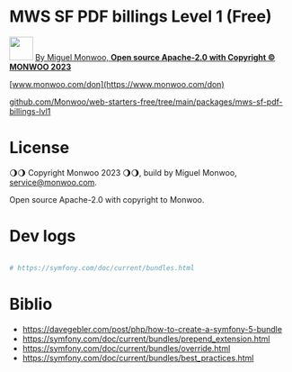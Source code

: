 # MWS SF PDF billings Level 1 (Free)
<img src="https://monwoo.com/logo-v2/LogoMonwoo2023.jpeg" alt="" width="42"/> [By Miguel Monwoo, **Open source Apache-2.0 with Copyright © MONWOO 2023**](https://moonkiosk.monwoo.com/en/categorie-produit/produced-solutions/mws_en/)

[www.monwoo.com/don](https://www.monwoo.com/don)


[github.com/Monwoo/web-starters-free/tree/main/packages/mws-sf-pdf-billings-lvl1](https://github.com/Monwoo/web-starters-free/tree/main/packages/mws-sf-pdf-billings-lvl1)

# License

🌖🌖 Copyright Monwoo 2023 🌖🌖,
build by Miguel Monwoo, service@monwoo.com.

Open source Apache-2.0 with copyright to Monwoo.

# Dev logs

```bash

# https://symfony.com/doc/current/bundles.html

```

# Biblio
- https://davegebler.com/post/php/how-to-create-a-symfony-5-bundle
- https://symfony.com/doc/current/bundles/prepend_extension.html
- https://symfony.com/doc/current/bundles/override.html
- https://symfony.com/doc/current/bundles/best_practices.html
